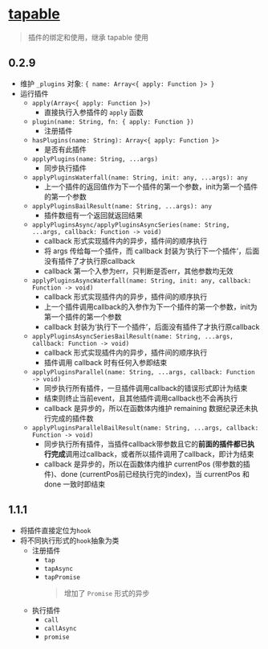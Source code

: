 # [tapable](https://github.com/webpack/tapable)

> 插件的绑定和使用，继承 tapable 使用

## 0.2.9
- 维护 `_plugins` 对象: `{ name: Array<{ apply: Function }> }`
- 运行插件
    - `apply(Array<{ apply: Function }>)`
        - 直接执行入参插件的 `apply` 函数
    - `plugin(name: String, fn: { apply: Function })`
        - 注册插件
    - `hasPlugins(name: String): Array<{ apply: Function }>`
        - 是否有此插件
    - `applyPlugins(name: String, ...args)`
        - 同步执行插件
    - `applyPluginsWaterfall(name: String, init: any, ...args): any`
        - 上一个插件的返回值作为下一个插件的第一个参数，init为第一个插件的第一个参数
    - `applyPluginsBailResult(name: String, ...args): any`
        - 插件数组有一个返回就返回结果
    - `applyPluginsAsync/applyPluginsAsyncSeries(name: String, ...args, callback: Function -> void)`
        - callback 形式实现插件内的异步，插件间的顺序执行
        - 将 args 传给每一个插件，而 callback 封装为‘执行下一个插件’，后面没有插件了才执行原callback
        - callback 第一个入参为err，只判断是否err，其他参数均无效
    - `applyPluginsAsyncWaterfall(name: String, init: any, callback: Function -> void)`
        - callback 形式实现插件内的异步，插件间的顺序执行
        - 上一个插件调用callback的入参作为下一个插件的第一个参数，init为第一个插件的第一个参数
        - callback 封装为‘执行下一个插件’，后面没有插件了才执行原callback
    - `applyPluginsAsyncSeriesBailResult(name: String, ...args, callback: Function -> void)`
        - callback 形式实现插件内的异步，插件间的顺序执行
        - 插件调用 callback 时有任何入参即结束
    - `applyPluginsParallel(name: String, ...args, callback: Function -> void)`
        - 同步执行所有插件，一旦插件调用callback的错误形式即计为结束
        - 结束则终止当前event，且其他插件调用callback也不会再执行
        - callback 是异步的，所以在函数体内维护 remaining 数据纪录还未执行完成的插件数
    - `applyPluginsParallelBailResult(name: String, ...args, callback: Function -> void)`
        - 同步执行所有插件，当插件callback带参数且它的**前面的插件都已执行完成**调用过callback，或者所以插件调用了callback，即计为结束
        - callback 是异步的，所以在函数体内维护 currentPos (带参数的插件)、done (currentPos前已经执行完的index)，当 currentPos 和 done 一致时即结束

## 1.1.1
- 将插件直接定位为`hook`
- 将不同执行形式的`hook`抽象为类
    - 注册插件
        - `tap`
        - `tapAsync`
        - `tapPromise`
            > 增加了 `Promise` 形式的异步
    - 执行插件
        - `call`
        - `callAsync`
        - `promise`
